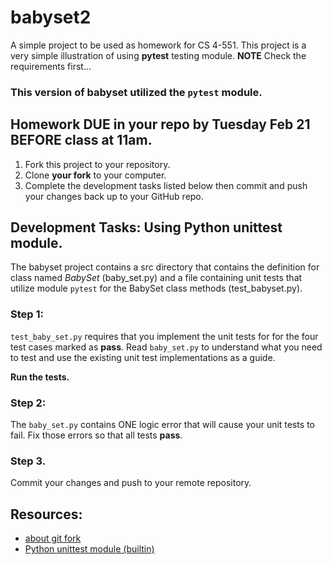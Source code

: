 # babyset2
A simple project to be used as homework for CS 4-551. This project is a very simple illustration of using **pytest** testing module. **NOTE** Check the requirements first...

### This version of babyset utilized the ```pytest``` module.

## Homework DUE in your repo by Tuesday Feb 21 BEFORE class at 11am.

1. Fork this project to your repository.
2. Clone **your fork** to your computer.
3. Complete the development tasks listed below then commit and push your changes back up to your GitHub repo.

## Development Tasks: Using Python unittest module.
The babyset project contains a src directory that contains the definition for class named *BabySet* (baby_set.py) and a file containing unit tests that utilize module ```pytest``` for the BabySet class methods (test_babyset.py).

### Step 1:
```test_baby_set.py``` requires that you implement the unit tests for for the four test cases marked as **pass**. Read ```baby_set.py``` to understand what you need to test and use the existing unit test implementations as a guide.

**Run the tests.**

### Step 2:
The ```baby_set.py``` contains ONE logic error that will cause your unit tests to fail. Fix those errors so that all tests **pass**.

### Step 3. 
Commit your changes and push to your remote repository.

## Resources:
- [about git fork](https://help.github.com/articles/fork-a-repo/)
- [Python unittest module (builtin)](https://docs.python.org/3/library/unittest.html)